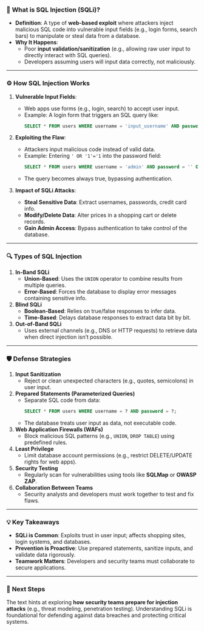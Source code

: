 ### 🧠 **What is SQL Injection (SQLi)?**  
- **Definition**: A type of **web-based exploit** where attackers inject malicious SQL code into vulnerable input fields (e.g., login forms, search bars) to manipulate or steal data from a database.  
- **Why It Happens**:  
  - Poor **input validation/sanitization** (e.g., allowing raw user input to directly interact with SQL queries).  
  - Developers assuming users will input data correctly, not maliciously.  

---

### ⚙️ **How SQL Injection Works**  
1. **Vulnerable Input Fields**:  
   - Web apps use forms (e.g., login, search) to accept user input.  
   - Example: A login form that triggers an SQL query like:  
     ```sql  
     SELECT * FROM users WHERE username = 'input_username' AND password = 'input_password';  
     ```  
2. **Exploiting the Flaw**:  
   - Attackers input malicious code instead of valid data.  
   - Example: Entering `' OR '1'='1` into the password field:  
     ```sql  
     SELECT * FROM users WHERE username = 'admin' AND password = '' OR '1'='1';  
     ```  
   - The query becomes always true, bypassing authentication.  

3. **Impact of SQLi Attacks**:  
   - **Steal Sensitive Data**: Extract usernames, passwords, credit card info.  
   - **Modify/Delete Data**: Alter prices in a shopping cart or delete records.  
   - **Gain Admin Access**: Bypass authentication to take control of the database.  

---

### 🔍 **Types of SQL Injection**  
1. **In-Band SQLi**  
   - **Union-Based**: Uses the `UNION` operator to combine results from multiple queries.  
   - **Error-Based**: Forces the database to display error messages containing sensitive info.  
2. **Blind SQLi**  
   - **Boolean-Based**: Relies on true/false responses to infer data.  
   - **Time-Based**: Delays database responses to extract data bit by bit.  
3. **Out-of-Band SQLi**  
   - Uses external channels (e.g., DNS or HTTP requests) to retrieve data when direct injection isn’t possible.  

---

### 🛡️ **Defense Strategies**  
1. **Input Sanitization**  
   - Reject or clean unexpected characters (e.g., quotes, semicolons) in user input.  
2. **Prepared Statements (Parameterized Queries)**  
   - Separate SQL code from data:  
     ```sql  
     SELECT * FROM users WHERE username = ? AND password = ?;  
     ```  
   - The database treats user input as data, not executable code.  
3. **Web Application Firewalls (WAFs)**  
   - Block malicious SQL patterns (e.g., `UNION`, `DROP TABLE`) using predefined rules.  
4. **Least Privilege**  
   - Limit database account permissions (e.g., restrict DELETE/UPDATE rights for web apps).  
5. **Security Testing**  
   - Regularly scan for vulnerabilities using tools like **SQLMap** or **OWASP ZAP**.  
6. **Collaboration Between Teams**  
   - Security analysts and developers must work together to test and fix flaws.  

---

### 💡 **Key Takeaways**  
- **SQLi is Common**: Exploits trust in user input; affects shopping sites, login systems, and databases.  
- **Prevention is Proactive**: Use prepared statements, sanitize inputs, and validate data rigorously.  
- **Teamwork Matters**: Developers and security teams must collaborate to secure applications.  

---

### 🚀 **Next Steps**  
The text hints at exploring **how security teams prepare for injection attacks** (e.g., threat modeling, penetration testing). Understanding SQLi is foundational for defending against data breaches and protecting critical systems.  
